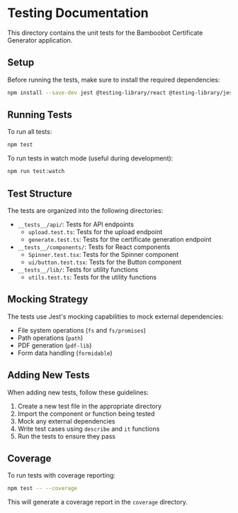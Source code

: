 # Testing Documentation

This directory contains the unit tests for the Bamboobot Certificate Generator application.

## Setup

Before running the tests, make sure to install the required dependencies:

```bash
npm install --save-dev jest @testing-library/react @testing-library/jest-dom jest-environment-jsdom @types/jest ts-jest
```

## Running Tests

To run all tests:

```bash
npm test
```

To run tests in watch mode (useful during development):

```bash
npm run test:watch
```

## Test Structure

The tests are organized into the following directories:

- `__tests__/api/`: Tests for API endpoints
  - `upload.test.ts`: Tests for the upload endpoint
  - `generate.test.ts`: Tests for the certificate generation endpoint
- `__tests__/components/`: Tests for React components
  - `Spinner.test.tsx`: Tests for the Spinner component
  - `ui/button.test.tsx`: Tests for the Button component
- `__tests__/lib/`: Tests for utility functions
  - `utils.test.ts`: Tests for the utility functions

## Mocking Strategy

The tests use Jest's mocking capabilities to mock external dependencies:

- File system operations (`fs` and `fs/promises`)
- Path operations (`path`)
- PDF generation (`pdf-lib`)
- Form data handling (`formidable`)

## Adding New Tests

When adding new tests, follow these guidelines:

1. Create a new test file in the appropriate directory
2. Import the component or function being tested
3. Mock any external dependencies
4. Write test cases using `describe` and `it` functions
5. Run the tests to ensure they pass

## Coverage

To run tests with coverage reporting:

```bash
npm test -- --coverage
```

This will generate a coverage report in the `coverage` directory.